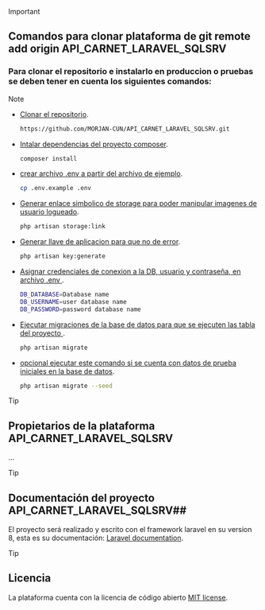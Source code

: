 > [!IMPORTANT]
>
>## Comandos para clonar plataforma de git remote add origin API_CARNET_LARAVEL_SQLSRV ## 
>### Para clonar el repositorio e instalarlo en produccion o pruebas se deben tener en cuenta los siguientes comandos: ###

> [!NOTE]
> - [Clonar el repositorio](#).
>   ```bash
>   https://github.com/MORJAN-CUN/API_CARNET_LARAVEL_SQLSRV.git
>- [Intalar dependencias del proyecto composer](#).
>   ```bash
>   composer install
>- [crear archivo .env a partir del archivo de ejemplo](#).
>   ```bash
>   cp .env.example .env
>- [Generar enlace simbolico de storage para poder manipular imagenes de usuario logueado](#).
>   ```bash
>   php artisan storage:link
>- [Generar llave de aplicacion para que no de error](#).
>   ```bash
>   php artisan key:generate
>- [Asignar credenciales de conexion a la DB, usuario y contraseña, en archivo .env ](#).
>   ```bash
>   DB_DATABASE=Database name  
>   DB_USERNAME=user database name  
>   DB_PASSWORD=password database name
>- [Ejecutar migraciones de la base de datos para que se ejecuten las tabla del proyecto ](#).
>   ```bash
>   php artisan migrate
>- [opcional ejecutar este comando si se cuenta con datos de prueba iniciales en la base de datos](#).
>   ```bash
>   php artisan migrate --seed

> [!TIP]
>## Propietarios de la plataforma API_CARNET_LARAVEL_SQLSRV ##
> 
> ...

> [!TIP]
> ## Documentación del proyecto API_CARNET_LARAVEL_SQLSRV##
>
> El proyecto será realizado y escrito con el framework laravel en su version 8, esta es su documentación: [Laravel documentation](https://laravel.com/docs/).

> [!TIP]
> ## Licencia ##
>
> La plataforma cuenta con la licencia de código abierto [MIT license](https://opensource.org/licenses/MIT).

